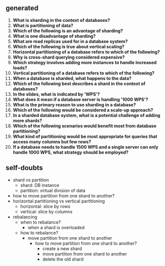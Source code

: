 ## generated
1. **What is sharding in the context of databases?**
2. **What is partitioning of data?**
3. **Which of the following is an advantage of sharding?**
4. **What is one disadvantage of sharding?**
5. **What are read replicas used for in a database system?**
6. **Which of the following is true about vertical scaling?**
7. **Horizontal partitioning of a database refers to which of the following?**
8. **Why is cross-shard querying considered expensive?**
9. **Which strategy involves adding more instances to handle increased loads?**
10. **Vertical partitioning of a database refers to which of the following?**
11. **When a database is sharded, what happens to the data?**
12. **Which of the following best describes a shard in the context of databases?**
13. **In the slides, what is indicated by 'WPS'?**
14. **What does it mean if a database server is handling '1000 WPS'?**
15. **What is the primary reason to use sharding in a database?**
16. **Which of the following would be considered a scale-up approach?**
17. **In a sharded database system, what is a potential challenge of adding more shards?**
18. **Which of the following scenarios would benefit most from database partitioning?**
19. **What kind of partitioning would be most appropriate for queries that access many columns but few rows?**
20. **If a database needs to handle 1500 WPS and a single server can only handle 1000 WPS, what strategy should be employed?**

## self-doubts
- shard vs partition
    - shard: DB instance
    - partition: virtual division of data
- how to move partition from one shard to another?
- horizontal partitioning vs vertical partitioning
    - horizontal: slice by rows
    - vertical: slice by columns
- rebalancing
    - when to rebalance?
        - when a shard is overloaded
    - how to rebalance?
        - move partition from one shard to another
            - how to move partition from one shard to another?
                - create a new shard
                - move partition from one shard to another
                - delete the old shard